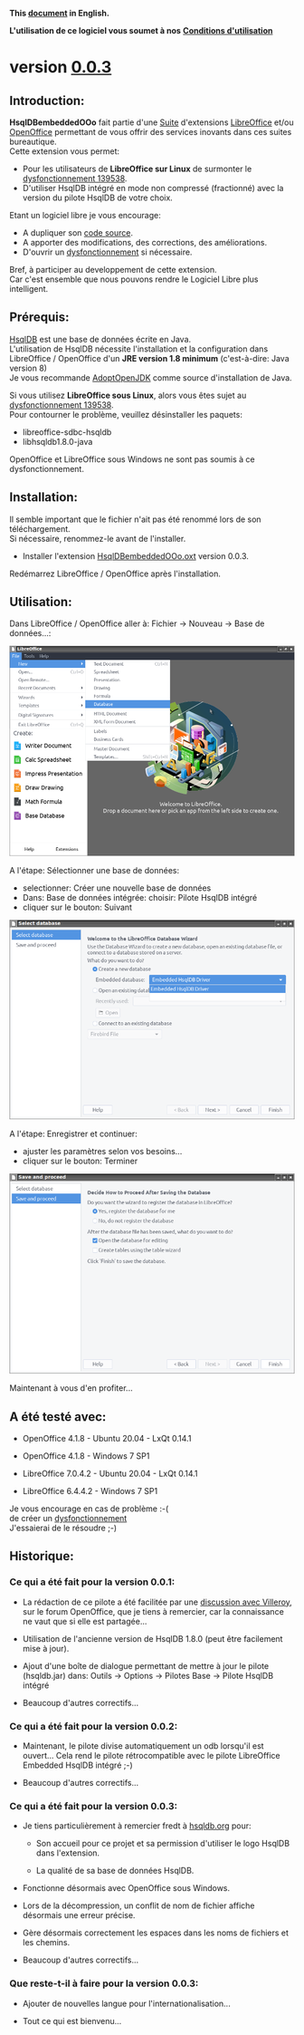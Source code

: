 **This [document](https://prrvchr.github.io/HsqlDBembeddedOOo) in English.**

**L'utilisation de ce logiciel vous soumet à nos** [**Conditions d'utilisation**](https://prrvchr.github.io/HsqlDBembeddedOOo/HsqlDBembeddedOOo/registration/TermsOfUse_fr)

# version [0.0.3](https://prrvchr.github.io/HsqlDBembeddedOOo/README_fr#historique)

## Introduction:

**HsqlDBembeddedOOo** fait partie d'une [Suite](https://prrvchr.github.io/README_fr) d'extensions [LibreOffice](https://fr.libreoffice.org/download/telecharger-libreoffice/) et/ou [OpenOffice](https://www.openoffice.org/fr/Telecharger/) permettant de vous offrir des services inovants dans ces suites bureautique.  
Cette extension vous permet:
- Pour les utilisateurs de **LibreOffice sur Linux** de surmonter le [dysfonctionnement 139538](https://bugs.documentfoundation.org/show_bug.cgi?id=139538).
- D'utiliser HsqlDB intégré en mode non compressé (fractionné) avec la version du pilote HsqlDB de votre choix.

Etant un logiciel libre je vous encourage:
- A dupliquer son [code source](https://github.com/prrvchr/HsqlDBembeddedOOo/).
- A apporter des modifications, des corrections, des améliorations.
- D'ouvrir un [dysfonctionnement](https://github.com/prrvchr/HsqlDBembeddedOOo/issues/new) si nécessaire.

Bref, à participer au developpement de cette extension.  
Car c'est ensemble que nous pouvons rendre le Logiciel Libre plus intelligent.

## Prérequis:

[HsqlDB](http://hsqldb.org/) est une base de données écrite en Java.  
L'utilisation de HsqlDB nécessite l'installation et la configuration dans LibreOffice / OpenOffice d'un **JRE version 1.8 minimum** (c'est-à-dire: Java version 8)  
Je vous recommande [AdoptOpenJDK](https://adoptopenjdk.net/) comme source d'installation de Java.

Si vous utilisez **LibreOffice sous Linux**, alors vous êtes sujet au [dysfonctionnement 139538](https://bugs.documentfoundation.org/show_bug.cgi?id=139538).  
Pour contourner le problème, veuillez désinstaller les paquets:
- libreoffice-sdbc-hsqldb
- libhsqldb1.8.0-java

OpenOffice et LibreOffice sous Windows ne sont pas soumis à ce dysfonctionnement.

## Installation:

Il semble important que le fichier n'ait pas été renommé lors de son téléchargement.  
Si nécessaire, renommez-le avant de l'installer.

- Installer l'extension [HsqlDBembeddedOOo.oxt](https://github.com/prrvchr/HsqlDBembeddedOOo/releases/download/v0.0.3/HsqlDBembeddedOOo.oxt) version 0.0.3.

Redémarrez LibreOffice / OpenOffice après l'installation.

## Utilisation:

Dans LibreOffice / OpenOffice aller à: Fichier -> Nouveau -> Base de données...:

![HsqlDBembeddedOOo screenshot 1](HsqlDBembeddedOOo-1.png)

A l'étape: Sélectionner une base de données:
- selectionner: Créer une nouvelle base de données
- Dans: Base de données intégrée: choisir: Pilote HsqlDB intégré
- cliquer sur le bouton: Suivant

![HsqlDBembeddedOOo screenshot 2](HsqlDBembeddedOOo-2.png)

A l'étape: Enregistrer et continuer:
- ajuster les paramètres selon vos besoins...
- cliquer sur le bouton: Terminer

![HsqlDBembeddedOOo screenshot 3](HsqlDBembeddedOOo-3.png)

Maintenant à vous d'en profiter...

## A été testé avec:

* OpenOffice 4.1.8 - Ubuntu 20.04 - LxQt 0.14.1

* OpenOffice 4.1.8 - Windows 7 SP1

* LibreOffice 7.0.4.2 - Ubuntu 20.04 - LxQt 0.14.1

* LibreOffice 6.4.4.2 - Windows 7 SP1

Je vous encourage en cas de problème :-(  
de créer un [dysfonctionnement](https://github.com/prrvchr/HsqlDBembeddedOOo/issues/new)  
J'essaierai de le résoudre ;-)

## Historique:

### Ce qui a été fait pour la version 0.0.1:

- La rédaction de ce pilote a été facilitée par une [discussion avec Villeroy](https://forum.openoffice.org/en/forum/viewtopic.php?f=13&t=103912), sur le forum OpenOffice, que je tiens à remercier, car la connaissance ne vaut que si elle est partagée...

- Utilisation de l'ancienne version de HsqlDB 1.8.0 (peut être facilement mise à jour).

- Ajout d'une boîte de dialogue permettant de mettre à jour le pilote (hsqldb.jar) dans: Outils -> Options -> Pilotes Base -> Pilote HsqlDB intégré

- Beaucoup d'autres correctifs...

### Ce qui a été fait pour la version 0.0.2:

- Maintenant, le pilote divise automatiquement un odb lorsqu'il est ouvert... Cela rend le pilote rétrocompatible avec le pilote LibreOffice Embedded HsqlDB intégré ;-)

- Beaucoup d'autres correctifs...

### Ce qui a été fait pour la version 0.0.3:

- Je tiens particulièrement à remercier fredt à [hsqldb.org](http://hsqldb.org/) pour:

    - Son accueil pour ce projet et sa permission d'utiliser le logo HsqlDB dans l'extension.

    - La qualité de sa base de données HsqlDB.

- Fonctionne désormais avec OpenOffice sous Windows.

- Lors de la décompression, un conflit de nom de fichier affiche désormais une erreur précise.

- Gère désormais correctement les espaces dans les noms de fichiers et les chemins.

- Beaucoup d'autres correctifs...

### Que reste-t-il à faire pour la version 0.0.3:

- Ajouter de nouvelles langue pour l'internationalisation...

- Tout ce qui est bienvenu...
